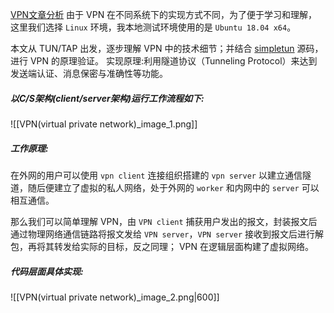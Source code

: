 [VPN文章分析](https://www.anquanke.com/post/id/248136)
由于 VPN 在不同系统下的实现方式不同，为了便于学习和理解，这里我们选择 `Linux` 环境，我本地测试环境使用的是 `Ubuntu 18.04 x64`。

本文从 TUN/TAP 出发，逐步理解 VPN 中的技术细节；并结合 [simpletun](https://github.com/gregnietsky/simpletun) 源码，进行 VPN 的原理验证。
实现原理:利用隧道协议（Tunneling Protocol）来达到发送端认证、消息保密与准确性等功能。
##### 以C/S架构(client/server架构)运行工作流程如下:
![[VPN(virtual private network)_image_1.png]]

##### 工作原理:
在外网的用户可以使用 `vpn client` 连接组织搭建的 `vpn server` 以建立通信隧道，随后便建立了虚拟的私人网络，处于外网的 `worker` 和内网中的 `server` 可以相互通信。

那么我们可以简单理解 VPN，由 `VPN client` 捕获用户发出的报文，封装报文后通过物理网络通信链路将报文发给 `VPN server`，`VPN server` 接收到报文后进行解包，再将其转发给实际的目标，反之同理； VPN 在逻辑层面构建了虚拟网络。

##### 代码层面具体实现:









![[VPN(virtual private network)_image_2.png|600]]






